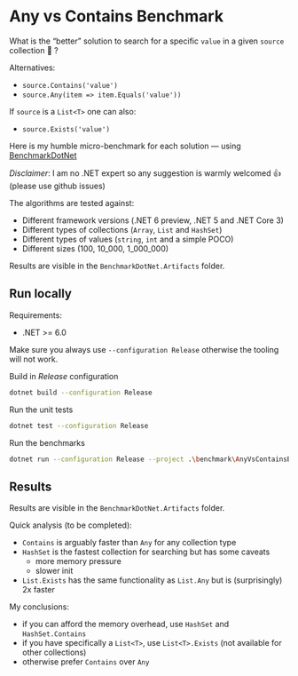 ﻿# Any vs Contains Benchmark

What is the <q>better</q> solution to search for a specific `value` in a
given `source` collection 👀 ?

Alternatives:
- `source.Contains('value')` 
- `source.Any(item => item.Equals('value'))`

If `source` is a `List<T>` one can also:
- `source.Exists('value')` 

Here is my humble micro-benchmark for each solution — using [BenchmarkDotNet](https://benchmarkdotnet.org/)

*Disclaimer*: I am no .NET expert so any suggestion is warmly welcomed 👍
(please use github issues)

The algorithms are tested against:
- Different framework versions (.NET 6 preview, .NET 5 and .NET Core 3)
- Different types of collections (`Array`, `List` and `HashSet`)
- Different types of values (`string`, `int` and a simple POCO)
- Different sizes (100, 10_000, 1_000_000)

Results are visible in the `BenchmarkDotNet.Artifacts` folder.

## Run locally

Requirements:
- .NET >= 6.0

Make sure you always use `--configuration Release` otherwise the tooling
will not work.

Build in *Release* configuration
```bash
dotnet build --configuration Release
```

Run the unit tests
```bash
dotnet test --configuration Release
```

Run the benchmarks
```bash
dotnet run --configuration Release --project .\benchmark\AnyVsContainsBenchmark\ --framework net6.0
```

## Results

Results are visible in the `BenchmarkDotNet.Artifacts` folder.

Quick analysis (to be completed):
- `Contains` is arguably faster than `Any` for any collection type
- `HashSet` is the fastest collection for searching but has some caveats
  - more memory pressure
  - slower init
- `List.Exists` has the same functionality as `List.Any` but is (surprisingly) 2x faster

My conclusions:
- if you can afford the memory overhead, use `HashSet` and `HashSet.Contains`
- if you have specifically a `List<T>`, use `List<T>.Exists` (not available for other collections)
- otherwise prefer `Contains` over `Any`

